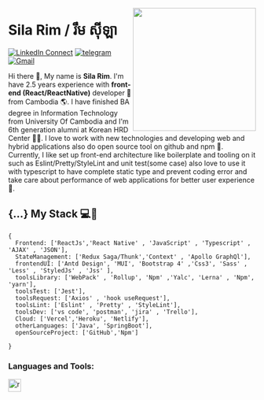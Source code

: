 <!--
### Hi there 👋

**rimsila/README.md** is a ✨ _special_ ✨ repository because its `README.md` (this file) appears on your GitHub profile.

Here are some ideas to get you started:

- 🔭 I’m currently working on ...
- 🌱 I’m currently learning ...
- 👯 I’m looking to collaborate on ...
- 🤔 I’m looking for help with ...
- 💬 Ask me about ...
- 📫 How to reach me: ...
- 😄 Pronouns: ...
- ⚡ Fun fact: ...
-->

<a target="_blank" href="https://tiny.cc/rupeshjs"><img width="250" align="right" src="https://user-images.githubusercontent.com/58518192/87162442-bf3e8180-c2e7-11ea-9f2a-53a50306b7ce.gif"></a>

# Sila Rim / ​​រឹម​ ស៊ីឡា

[![LinkedIn Connect](https://img.shields.io/badge/%20-Connect-black?color=14171A&labelColor=212121&logo=linkedin&logoColor=ffcc80)](https://www.linkedin.com/in/sila-rim-a59135166/)
[![telegram](https://img.shields.io/badge/Telegram-Chat-blue)](https://t.me/sila_rim)
[![Gmail](https://img.shields.io/badge/%20-Send%20Mail-black?color=14171A&labelColor=ef5350&logo=gmail&logoColor=ffffff)](mailto:rimsila.itc@gmail.com?subject=From%20GitHub&cc=rimsila.itc@gmail&body=Hi,%20there.%20Found%20you%20from%20GitHub.)

Hi there 👋, My name is <b>Sila Rim</b>. I'm have 2.5 years experience with <b>front-end (React/ReactNative)</b> developer 🚀 from Cambodia 🌎. I have finished BA degree in Information Technology from University Of Cambodia and I'm 6th generation alumni at Korean HRD Center 👨‍🎓.
I love to work with new technologies and developing web and hybrid applications also do open source tool on github and npm 🔭.
Currently, I like set up front-end architecture like boilerplate and tooling on it such as Eslint/Pretty/StyleLint and unit test(some case) also love to use it with typescript to have complete static type and prevent coding error and take care about performance of web applications for better user experience 🌱.

## {...} My Stack 💻🚀

```tsx
{
  Frontend: ['ReactJs','React Native' , 'JavaScript' , 'Typescript' , 'AJAX' , 'JSON'],
  StateManagement: ['Redux Saga/Thunk','Context' , 'Apollo GraphQl'],
  frontendUI: ['Antd Design', 'MUI', 'Bootstrap 4' ,'Css3', 'Sass' , 'Less' , 'StyledJs' , 'Jss' ],
  toolsLibrary: ['WebPack' , 'Rollup', 'Npm' ,'Yalc', 'Lerna' , 'Npm', 'yarn'],
  toolsTest: ['Jest'],
  toolsRequest: ['Axios' , 'hook useRequest'],
  toolsLint: ['Eslint' , 'Pretty' , 'StyleLint'],
  toolsDev: ['vs code', 'postman', 'jira' , 'Trello'],
  Cloud: ['Vercel','Heroku', 'Netlify'],
  otherLanguages: ['Java', 'SpringBoot'],
  openSourceProject: ['GitHub','Npm']

}
```


### Languages and Tools:

<p align="left">

 <a href="https://reactnative.dev/" target="_blank"> <img align="left"
  src="https://reactnative.dev/img/header_logo.svg" alt="reactnative" width="26px" height="26px"  />
</a>
            
</p>



